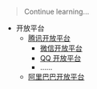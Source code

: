 > Continue learning...

- 开放平台
	- [腾讯开放平台](https://open.tencent.com/)
		- [微信开放平台](https://open.weixin.qq.com/)
		- [QQ 开放平台](https://connect.qq.com/index.html)
		- ......
	- [阿里巴巴开放平台](https://open.1688.com/)